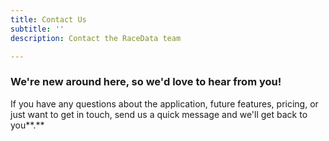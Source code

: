 ```yaml
---
title: Contact Us
subtitle: ''
description: Contact the RaceData team

---
```

### We're new around here, so we'd love to hear from you!

If you have any questions about the application, future features, pricing, or just want to get in touch, send us a quick message and we'll get back to you**.**